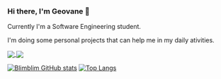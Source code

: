 ### Hi there, I'm Geovane 👋

Currently I'm a Software Engineering student.

I'm doing some personal projects that can help me in my daily ativities.

<a href="https://github.com/anuraghazra/github-readme-stats">
  <img align="center" src="[https://github-readme-stats.vercel.app/api/pin/?username=anuraghazra&repo=github-readme-stats](https://github-readme-stats.vercel.app/api?username=BlimblimCFT&count_private=true&show_icons=true&theme=maroongold)" />
</a>
<a href="[https://github.com/anuraghazra/convoychat](https://github.com/anuraghazra/github-readme-stats)">
  <img align="center" src="[https://github-readme-stats.vercel.app/api/pin/?username=anuraghazra&repo=convoychat](https://github-readme-stats.vercel.app/api/top-langs/?username=BlimblimCFT&count_private=true&show_icons=true&theme=maroongold)" />
</a>



[![Blimblim GitHub stats](https://github-readme-stats.vercel.app/api?username=BlimblimCFT&count_private=true&show_icons=true&theme=maroongold)](https://github.com/anuraghazra/github-readme-stats)
[![Top Langs](https://github-readme-stats.vercel.app/api/top-langs/?username=BlimblimCFT&count_private=true&show_icons=true&theme=maroongold&card_width=400)](https://github.com/anuraghazra/github-readme-stats)

<!--
**BlimblimCFT/BlimblimCFT** is a ✨ _special_ ✨ repository because its `README.md` (this file) appears on your GitHub profile.

Here are some ideas to get you started:

- 🔭 I’m currently working on ...
- 🌱 I’m currently learning ...
- 👯 I’m looking to collaborate on ...
- 🤔 I’m looking for help with Discord BOT Integration with Whatsapp Cloud API
- 💬 Ask me about anything
- 📫 How to reach me: galefreitas@gmail.com
- ⚡ Fun fact: ...
-->
